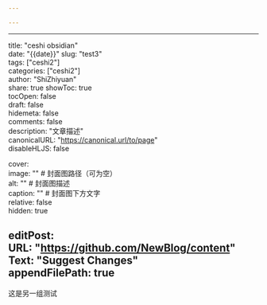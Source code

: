 ```yaml
---

---
```

---  
title: "ceshi obsidian"  
date: "{{date}}"
slug: "test3"  
tags: ["ceshi2"]  
categories: ["ceshi2"]  
author: "ShiZhiyuan"  
share: true
showToc: true  
tocOpen: false  
draft: false  
hidemeta: false  
comments: false  
description: "文章描述"  
canonicalURL: "https://canonical.url/to/page"  
disableHLJS: false  
  
cover:  
  image: ""         # 封面图路径（可为空）  
  alt: ""           # 封面图描述  
  caption: ""       # 封面图下方文字  
  relative: false  
  hidden: true  
  
editPost:  
  URL: "https://github.com/NewBlog/content"  
  Text: "Suggest Changes"  
  appendFilePath: true  
---

这是另一组测试